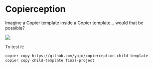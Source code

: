 # Copierception

Imagine a Copier template inside a Copier template... would that be possible?

![](https://i.kym-cdn.com/photos/images/newsfeed/000/531/557/a88.jpg)

To test it:

```sh
copier copy https://github.com/yajo/copierception child-template
copier copy child-template final-project
```